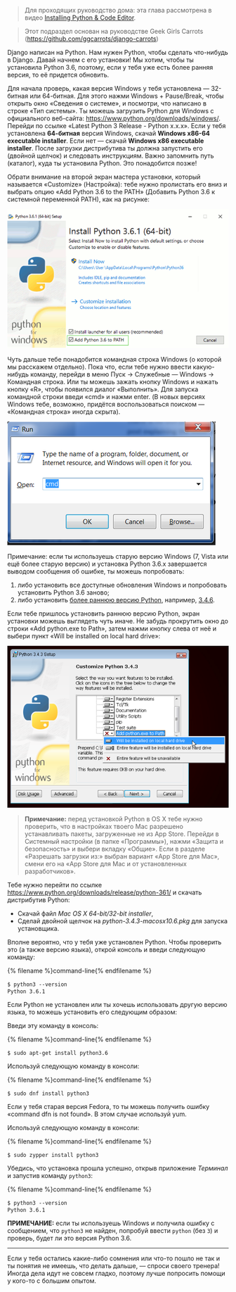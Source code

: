 > Для проходящих руководство дома: эта глава рассмотрена в видео [Installing Python & Code Editor](https://www.youtube.com/watch?v=pVTaqzKZCdA).

> Этот подраздел основан на руководстве Geek Girls Carrots (https://github.com/ggcarrots/django-carrots)

Django написан на Python. Нам нужен Python, чтобы сделать что-нибудь в Django. Давай начнем с его установки! Мы хотим, чтобы ты установила Python 3.6, поэтому, если у тебя уже есть более ранняя версия, то её придется обновить.


<!--sec data-title="Windows" data-id="python_windows" data-collapse=true ces-->

Для начала проверь, какая версия Windows у тебя установлена — 32-битная или 64-битная. Для этого нажми Windows + Pause/Break, чтобы открыть окно «Сведения о системе», и посмотри, что написано в строке «Тип системы». Ты можешь загрузить Python для Windows с официального веб-сайта: https://www.python.org/downloads/windows/. Перейди по ссылке «Latest Python 3 Release - Python x.x.x». Если у тебя установлена **64-битная** версия Windows, скачай **Windows x86-64 executable installer**. Если нет — скачай **Windows x86 executable installer**.  После загрузки дистрибутива ты должна запустить его (двойной щелчок) и следовать инструкциям. Важно запомнить путь (каталог), куда ты установила Python. Это понадобится позже!

Обрати внимание на второй экран мастера установки, который называется «Customize» (Настройка): тебе нужно пролистать его вниз и выбрать опцию «Add Python 3.6 to the PATH» (Добавить Python 3.6 к системной переменной PATH), как на рисунке:

![Не забудь добавить Python в системную переменную Path](../python_installation/images/python-installation-options.png)

Чуть дальше тебе понадобится командная строка Windows (о которой мы расскажем отдельно). Пока что, если тебе нужно ввести какую-нибудь команду, перейди в меню Пуск → Служебные — Windows → Командная строка. Или ты можешь зажать кнопку Windows и нажать кнопку «R», чтобы появился диалог «Выполнить». Для запуска командной строки введи «cmd» и нажми enter. (В новых версиях Windows тебе, возможно, придётся воспользоваться поиском — «Командная строка» иногда скрыта).

![Введи "cmd" в окне "Выполнить"](../python_installation/images/windows-plus-r.png)

Примечание: если ты используешь старую версию Windows (7, Vista или ещё более старую версию) и установка Python 3.6.x завершается выводом сообщения об ошибке, ты можешь попробовать:
1. либо установить все доступные обновления Windows и попробовать установить Python 3.6 заново;
2. либо установить [более раннюю версию Python](https://www.python.org/downloads/windows/), например, [3.4.6](https://www.python.org/downloads/release/python-346/).

Если тебе пришлось установить раннюю версию Python, экран установки можешь выглядеть чуть иначе. Не забудь прокрутить окно до строки «Add python.exe to Path», затем нажми кнопку слева от неё и выбери пункт «Will be installed on local hard drive»:

![Добавление Python в переменную Path, ранние версии](../python_installation/images/add_python_to_windows_path.png)

<!--endsec-->

<!--sec data-title="OS X" data-id="python_OSX"
data-collapse=true ces-->

> **Примечание:** перед установкой Python в OS X тебе нужно проверить, что в настройках твоего Mac разрешено устанавливать пакеты, загруженные не из App Store. Перейди в Системный настройки (в папке «Программы»), нажми «Защита и безопасность» и выбери вкладку «Общие». Если в разделе «Разрешать загрузки из:» выбран вариант «App Store для Mac», смени его на «App Store для Mac и от установленных разработчиков».

Тебе нужно перейти по ссылке https://www.python.org/downloads/release/python-361/ и скачать дистрибутив Python:

  * Скачай файл *Mac OS X 64-bit/32-bit installer*,
  * Сделай двойной щелчок на *python-3.4.3-macosx10.6.pkg* для запуска установщика.

<!--endsec-->

<!--sec data-title="Linux" data-id="python_linux"
data-collapse=true ces-->

Вполне вероятно, что у тебя уже установлен Python. Чтобы проверить это (а также версию языка), открой консоль и введи следующую команду:

{% filename %}command-line{% endfilename %}
```
$ python3 --version
Python 3.6.1
```

Если Python не установлен или ты хочешь использовать другую версию языка, то можешь установить его следующим образом:


<!--endsec-->

<!--sec data-title="Debian или Ubuntu" data-id="python_debian"
data-collapse=true ces-->

Введи эту команду в консоль:

{% filename %}command-line{% endfilename %}
```
$ sudo apt-get install python3.6
```

<!--endsec-->

<!--sec data-title="Fedora" data-id="python_fedora"
data-collapse=true ces-->

Используй следующую команду в консоли:

{% filename %}command-line{% endfilename %}
```
$ sudo dnf install python3
```

Если у тебя старая версия Fedora, то ты можешь получить ошибку «command dfn is not found». В этом случае используй yum.

<!--endsec-->

<!--sec data-title="openSUSE" data-id="python_openSUSE"
data-collapse=true ces-->

Используй следующую команду в консоли:

{% filename %}command-line{% endfilename %}
```
$ sudo zypper install python3
```

<!--endsec-->

Убедись, что установка прошла успешно, открыв приложение *Терминал* и запустив команду `python3`:

{% filename %}command-line{% endfilename %}
```
$ python3 --version
Python 3.6.1
```

**ПРИМЕЧАНИЕ:** если ты используешь Windows и получила ошибку с сообщением, что `python3` не найден, попробуй ввести `python` (без `3`) и проверь, будет ли это версия Python 3.6.

----

Если у тебя остались какие-либо сомнения или что-то пошло не так и ты понятия не имеешь, что делать дальше, — спроси своего тренера! Иногда дела идут не совсем гладко, поэтому лучше попросить помощи у кого-то с большим опытом.
